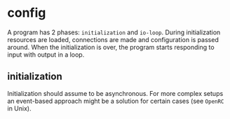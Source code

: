 # config
A program has 2 phases: `initialization` and `io-loop`. During initialization
resources are loaded, connections are made and configuration is passed around.
When the initialization is over, the program starts responding to input with
output in a loop.

## initialization
Initialization should assume to be asynchronous. For more complex setups an
event-based approach might be a solution for certain cases (see `OpenRC` in
Unix).
